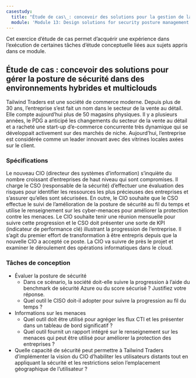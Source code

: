 ```yaml
---
casestudy:
  title: "Étude de cas\_: concevoir des solutions pour la gestion de la posture de sécurité et le renseignement sur les menaces"
  module: 'Module 13: Design solutions for security posture management in hybrid and multi-cloud environments'
---
```


Cet exercice d’étude de cas permet d’acquérir une expérience dans l’exécution de certaines tâches d’étude conceptuelle liées aux sujets appris dans ce module.

## Étude de cas : concevoir des solutions pour gérer la posture de sécurité dans des environnements hybrides et multiclouds

Tailwind Traders est une société de commerce moderne. Depuis plus de 30 ans, l’entreprise s’est fait un nom dans le secteur de la vente au détail. Elle compte aujourd’hui plus de 50 magasins physiques. Il y a plusieurs années, le PDG a anticipé les changements du secteur de la vente au détail et a racheté une start-up d’e-commerce concurrente très dynamique qui se développait activement sur des marchés de niche. Aujourd’hui, l’entreprise est considérée comme un leader innovant avec des vitrines locales axées sur le client.

### Spécifications

Le nouveau CIO (directeur des systèmes d’information) s’inquiète du nombre croissant d’entreprises de haut niveau qui sont compromises. Il charge le CSO (responsable de la sécurité) d’effectuer une évaluation des risques pour identifier les ressources les plus précieuses des entreprises et s’assurer qu’elles sont sécurisées. En outre, le CIO souhaite que le CSO effectue le suivi de l’amélioration de la posture de sécurité au fil du temps et utilise le renseignement sur les cyber-menaces pour améliorer la protection contre les menaces. Le CIO souhaite tenir une réunion mensuelle pour suivre cette progression et le CSO doit présenter une sorte de KPI (indicateur de performance clé) illustrant la progression de l’entreprise. Il s’agit du premier effort de transformation à être entrepris depuis que la nouvelle CIO a accepté ce poste. La CIO va suivre de près le projet et examiner le déroulement des opérations informatiques dans le cloud.

### Tâches de conception

* Évaluer la posture de sécurité
    - Dans ce scénario, la société doit-elle suivre la progression à l’aide du benchmark de sécurité Azure ou du score sécurisé ? Justifiez votre réponse.
    - Quel outil le CISO doit-il adopter pour suivre la progression au fil du temps ?
* Informations sur les menaces
    - Quel outil doit être utilisé pour agréger les flux CTI et les présenter dans un tableau de bord significatif ?
    - Quel outil fournit un rapport intégré sur le renseignement sur les menaces qui peut être utilisé pour améliorer la protection des entreprises ?
* Quelle capacité de sécurité peut permettre à Tailwind Traders d’implémenter la vision du CIO d’habiliter les utilisateurs distants tout en appliquant la sécurité et les restrictions selon l’emplacement géographique de l’utilisateur ?